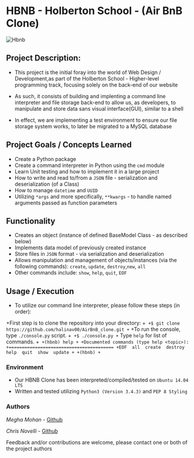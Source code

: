# HBNB - Holberton School - (Air BnB Clone)

![Hbnb](https://s3.amazonaws.com/intranet-projects-files/holbertonschool-higher-level_programming+/263/HBTN-hbnb-Final.png)

## Project Description:

+ This project is the initial foray into the world of Web Design / Development,as part of the Holberton School - Higher-level programming track, focusing solely on the back-end of our website

+ As such, it consists of building and implenting a command line interpreter and file storage back-end
to allow us, as developers, to manipulate and store data sans visual interface(GUI), similar to a shell

+ In effect, we are implementing a test environment to ensure our file storage system works, to later be migrated to a MySQL database


## Project Goals / Concepts Learned

+ Create a Python package
+ Create a command interpreter in Python using the `cmd` module
+ Learn Unit testing and how to implement it in a large project
+ How to write and read to/from a `JSON` file - serialization and deserialization (of a Class)
+ How to manage `datetime` and `UUID`
+ Utilizing `*args` and more specifically, `**kwargs` - to handle named arguments passed as function parameters


## Functionality

+ Creates an object (instance of defined BaseModel Class - as described below)
+ Implements data model of previously created instance
+ Store files in `JSON` format - via serialization and deserialization
+ Allows manipulation and management of objects/instances (via the following commands): 
  `create`, `update`, `destroy`,`new`, `all`
+ Other commands include:
  `show`, `help`, `quit`, `EOF`

## Usage / Execution


- To utilize our command line interpreter, please follow these steps (in order):

 +First step is to clone the repository into your directory:
 +```
 +$ git clone https://github.com/halinav00/AirBnB_clone.git
 +```
 +To run the console, type `./console.py` script.
 +```
 +$ ./console.py
 +```
  Type `help` for list of commands.
 +```
 +(hbnb) help
 +
 +Documented commands (type help <topic>):
 +========================================
 +EOF  all  create  destroy  help  quit  show  update
 +
 +(hbnb)
 +```

### Environment
+ Our HBNB Clone has been interpreted/compiled/tested on `Ubuntu 14.04 LTS`
+ Written and tested utilizing `Python3 (Version 3.4.3)` and `PEP 8 Styling`


### Authors

*Megha Mohan* - [Github](https://github.com/meghamohan)

*Chris Novelli* - [Github](https://github.com/cnov20)

Feedback and/or contributions are welcome, please contact one or both of the project authors